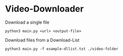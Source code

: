 # Video-Downloader

Download a single file
```
python3 main.py <url> <output-file>
```

Download files from a Download-List
```
python3 main.py -f example-dllist.txt ./video-folder
```
